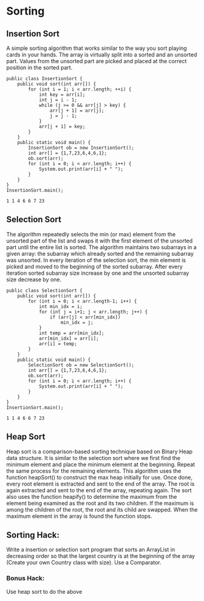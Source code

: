 # Sorting


## Insertion Sort
A simple sorting algorithm that works similar to the way you sort playing cards in your hands. The array is virtually split into a sorted and an unsorted part. Values from the unsorted part are picked and placed at the correct position in the sorted part.
```
public class InsertionSort {
    public void sort(int arr[]) {
        for (int i = 1; i < arr.length; ++i) {
            int key = arr[i];
            int j = i - 1;
            while (j >= 0 && arr[j] > key) {
                arr[j + 1] = arr[j];
                j = j - 1;
            }
            arr[j + 1] = key;
        }
    }
    public static void main() {
        InsertionSort ob = new InsertionSort();
        int arr[] = {1,7,23,6,4,6,1};
        ob.sort(arr);
        for (int i = 0; i < arr.length; i++) {
            System.out.print(arr[i] + " ");
        }
    }
}
InsertionSort.main();
```
```
1 1 4 6 6 7 23 
```

## Selection Sort
The algorithm repeatedly selects the min (or max) element from the unsorted part of the list and swaps it with the first element of the unsorted part until the entire list is sorted. The algorithm maintains two subarrays in a given array: the subarray which already sorted and the remaining subarray was unsorted. In every iteration of the selection sort, the min element is picked and moved to the beginning of the sorted subarray. After every iteration sorted subarray size increase by one and the unsorted subarray size decrease by one.
```
public class SelectionSort {
    public void sort(int arr[]) {
        for (int i = 0; i < arr.length-1; i++) {
            int min_idx = i;
            for (int j = i+1; j < arr.length; j++) {
                if (arr[j] < arr[min_idx])
                    min_idx = j;
            }
            int temp = arr[min_idx];
            arr[min_idx] = arr[i];
            arr[i] = temp;
        }
    }
    public static void main() {
        SelectionSort ob = new SelectionSort();
        int arr[] = {1,7,23,6,4,6,1};
        ob.sort(arr);
        for (int i = 0; i < arr.length; i++) {
            System.out.print(arr[i] + " ");
        }
    }
}
InsertionSort.main();
```
```
1 1 4 6 6 7 23 
```

## Heap Sort
Heap sort is a comparison-based sorting technique based on Binary Heap data structure. It is similar to the selection sort where we first find the minimum element and place the minimum element at the beginning. Repeat the same process for the remaining elements. This algorithm uses the function heapSort() to construct the max heap initially for use. Once done, every root element is extracted and sent to the end of the array. The root is again extracted and sent to the end of the array, repeating again. The sort also uses the function heapify() to determine the maximum from the element being examined as the root and its two children. If the maximum is among the children of the root, the root and its child are swapped. When the maximum element in the array is found the function stops.


## Sorting Hack: 
Write a insertion or selection sort program that sorts an ArrayList<Country> in decreasing order so that the largest country is at the beginning of the array (Create your own Country class with size). Use a Comparator.
### Bonus Hack:
Use heap sort to do the above